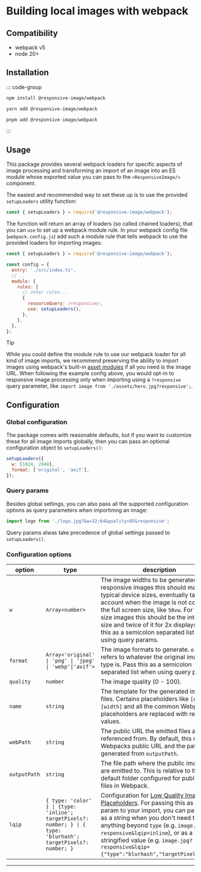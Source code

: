 # Building local images with webpack

## Compatibility

- webpack v5
- node 20+

## Installation

::: code-group

```bash [npm]
npm install @responsive-image/webpack
```

```bash [yarn]
yarn add @responsive-image/webpack
```

```bash [pnpm]
pnpm add @responsive-image/webpack
```

:::

## Usage

This package provides several webpack loaders for specific aspects of image processing and transforming an import of an image into an ES module whose exported value you can pass to the `<ResponsiveImage/>` component.

The easiest and recommended way to set these up is to use the provided `setupLoaders` utility function:

```js
const { setupLoaders } = require('@responsive-image/webpack');
```

The function will return an array of loaders (so called chained loaders), that you can `use` to set up a webpack module rule. In your webpack config file (`webpack.config.js`) add such a module rule that tells webpack to use the provided loaders for importing images:

```js
const { setupLoaders } = require('@responsive-image/webpack');

const config = {
  entry: './src/index.ts',
  // ...
  module: {
    rules: [
      // other rules...
      {
        resourceQuery: /responsive/,
        use: setupLoaders(),
      },
    ],
  },
};
```

> [!TIP]
> While you could define the module rule to use our webpack loader for all kind of image imports, we recommend preserving the ability to import images using webpack's built-in [asset modules](https://webpack.js.org/guides/asset-modules/) if all you need is the image URL. When following the example config above, you would opt-in to responsive image processing only when importing using a `?responsive` query parameter, like `import image from './assets/hero.jpg?responsive';`.

## Configuration

### Global configuration

The package comes with reasonable defaults, but if you want to customize these for all image imports globally, then you can pass an optional configuration object to `setupLoaders()`:

```js
setupLoaders({
  w: [1024, 2048],
  format: ['original', 'avif'],
});
```

### Query params

Besides global settings, you can also pass all the supported configuration options as query parameters when importimng an image:

```js
import logo from './logo.jpg?&w=32;64&quality=95&responsive';
```

Query params alwas take precedence of global settings passed to `setupLoaders()`.

### Configuration options

| option       | type                                                                                                             | description                                                                                                                                                                                                                                                                                                                                                 | default                                         |
| ------------ | ---------------------------------------------------------------------------------------------------------------- | ----------------------------------------------------------------------------------------------------------------------------------------------------------------------------------------------------------------------------------------------------------------------------------------------------------------------------------------------------------- | ----------------------------------------------- |
| `w`          | `Array<number>`                                                                                                  | The image widths to be generated. For responsive images this should match the typical device sizes, eventually taking account when the image is not covering the full screen size, like `50vw`. For fixed size images this should be the intended size and twice of it for 2x displays. Pass this as a semicolon separated list when using query params.    | `[640, 750, 828, 1080, 1200, 1920, 2048, 3840]` |
| `format`     | `Array<'original' \| 'png' \| 'jpeg' \| 'webp'\|'avif'>`                                                         | The image formats to generate. `original` refers to whatever the original image's type is. Pass this as a semicolon separated list when using query params.                                                                                                                                                                                                 | `['original', 'webp']`                          |
| `quality`    | `number`                                                                                                         | The image quality (0 - 100).                                                                                                                                                                                                                                                                                                                                | 80                                              |
| `name`       | `string`                                                                                                         | The template for the generated image files. Certains placeholders like `[ext]` and `[width]` and all the common Webpack placeholders are replaced with real values.                                                                                                                                                                                         | [name]-[width]w-[hash].[ext]                    |
| `webPath`    | `string`                                                                                                         | The public URL the emitted files are referenced from. By default, this matches Webpacks public URL and the path generated from `outputPath`.                                                                                                                                                                                                                |
| `outputPath` | `string`                                                                                                         | The file path where the public image files are emitted to. This is relative to the default folder configured for public asset files in Webpack.                                                                                                                                                                                                             | images                                          |
| `lqip`       | `{ type: 'color' } \| {type: 'inline'; targetPixels?: number; } \| { type: 'blurhash'; targetPixels?: number; }` | Configuration for [Low Quality Image Placeholders](../usage/lqip.md). For passing this as a query param to your import, you can pass this as a string when you don't need to set anything beyond `type` (e.g. `image.jpg?responsive&lqip=inline`), or as a JSON stringified value (e.g. `image.jpg?responsive&lqip={"type":"blurhash","targetPixels":16}`). |

---

